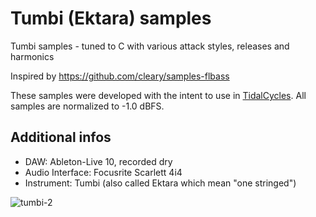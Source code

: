 # Tumbi (Ektara) samples
Tumbi samples - tuned to C with various attack styles, releases and harmonics 

Inspired by https://github.com/cleary/samples-flbass

These samples were developed with the intent to use in [TidalCycles](https://github.com/tidalcycles/Tidal). All samples are normalized to -1.0 dBFS.

## Additional infos

- DAW: Ableton-Live 10, recorded dry
- Audio Interface: Focusrite Scarlett 4i4
- Instrument: Tumbi (also called Ektara which mean "one stringed")

![tumbi-2](/Users/tgrund/Development/tidalcycles/samples-tumbi/tumbi-2.jpg)
